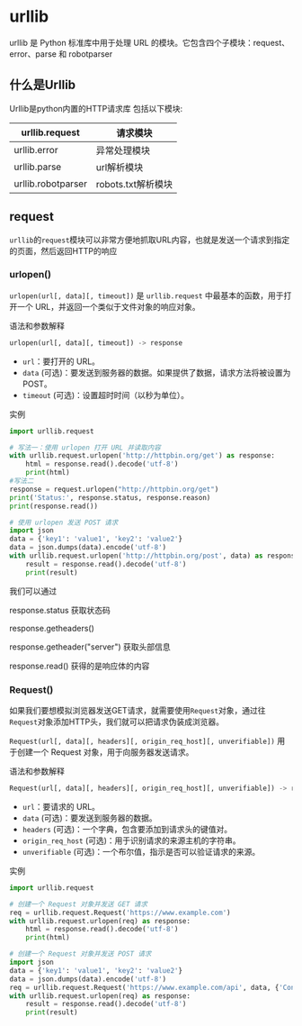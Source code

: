 # urllib

urllib 是 Python 标准库中用于处理 URL 的模块。它包含四个子模块：request、error、parse 和 robotparser



## 什么是Urllib

Urllib是python内置的HTTP请求库 包括以下模块:

| urllib.request     | 请求模块           |
| ------------------ | ------------------ |
| urllib.error       | 异常处理模块       |
| urllib.parse       | url解析模块        |
| urllib.robotparser | robots.txt解析模块 |

## request

`urllib`的`request`模块可以非常方便地抓取URL内容，也就是发送一个请求到指定的页面，然后返回HTTP的响应

### urlopen()

`urlopen(url[, data][, timeout])` 是 `urllib.request` 中最基本的函数，用于打开一个 URL，并返回一个类似于文件对象的响应对象。

语法和参数解释

```python
urlopen(url[, data][, timeout]) -> response
```

- `url`：要打开的 URL。
- `data` (可选)：要发送到服务器的数据。如果提供了数据，请求方法将被设置为 POST。
- `timeout` (可选)：设置超时时间（以秒为单位）。

实例

```python
import urllib.request

# 写法一：使用 urlopen 打开 URL 并读取内容
with urllib.request.urlopen('http://httpbin.org/get') as response:
    html = response.read().decode('utf-8')
    print(html)
#写法二
response = request.urlopen("http://httpbin.org/get")
print('Status:', response.status, response.reason)
print(response.read())

# 使用 urlopen 发送 POST 请求
import json
data = {'key1': 'value1', 'key2': 'value2'}
data = json.dumps(data).encode('utf-8')
with urllib.request.urlopen('http://httpbin.org/post', data) as response:
    result = response.read().decode('utf-8')
    print(result)
```

我们可以通过

response.status    获取状态码

response.getheaders()

response.getheader("server")   获取头部信息

response.read()      获得的是响应体的内容



### Request()

如果我们要想模拟浏览器发送GET请求，就需要使用`Request`对象，通过往`Request`对象添加HTTP头，我们就可以把请求伪装成浏览器。

`Request(url[, data][, headers][, origin_req_host][, unverifiable])` 用于创建一个 Request 对象，用于向服务器发送请求。

语法和参数解释

```python
Request(url[, data][, headers][, origin_req_host][, unverifiable]) -> request
```

- `url`：要请求的 URL。
- `data` (可选)：要发送到服务器的数据。
- `headers` (可选)：一个字典，包含要添加到请求头的键值对。
- `origin_req_host` (可选)：用于识别请求的来源主机的字符串。
- `unverifiable` (可选)：一个布尔值，指示是否可以验证请求的来源。

实例

```python
import urllib.request

# 创建一个 Request 对象并发送 GET 请求
req = urllib.request.Request('https://www.example.com')
with urllib.request.urlopen(req) as response:
    html = response.read().decode('utf-8')
    print(html)

# 创建一个 Request 对象并发送 POST 请求
import json
data = {'key1': 'value1', 'key2': 'value2'}
data = json.dumps(data).encode('utf-8')
req = urllib.request.Request('https://www.example.com/api', data, {'Content-Type': 'application/json'})
with urllib.request.urlopen(req) as response:
    result = response.read().decode('utf-8')
    print(result)
```